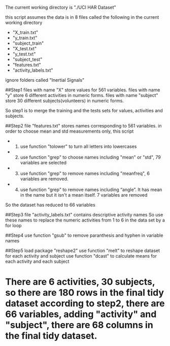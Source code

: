 The current working directory is "./UCI HAR Dataset"

this script assumes the data is in 8 files called the following in the current working directory
* "X_train.txt"
* "y_train.txt" 
* "subject_train"
* "X_test.txt"
* "y_test.txt"
* "subject_test"
* "features.txt"
* "activity_labels.txt"



ignore folders called "Inertial Signals"


##Step1
files with name "X" store values for 561 variables.
files with name "y" store 6 different activities in numeric forms.
files with name "subject" store 30 different subjects(volunteers) in numeric forms.

So step1 is to merge the training and the tests sets for values, activities and subjects. 

##Step2
file "features.txt" stores names corresponding to 561 variables.
in order to choose mean and std measurements only, this script
* 1. use function "tolower" to turn all letters into lowercases
* 2. use function "grep" to choose names including "mean" or "std", 79 variables are selected
* 3. use function "grep" to remove names including "meanfreq", 6 variables are removed.
* 4. use function "grep" to remove names including “angle”. It has mean in the name but it isn't a mean itself. 7 variables are removed

So the dataset has reduced to 66 variables


##Step3
file "activity_labels.txt" contains descriptive activity names
So use these names to replace the numeric activities from 1 to 6 in the data set by a for loop

##Step4
use function "gsub" to remove paranthesis and hyphen in variable names

##Step5
load package "reshape2"
use function "melt" to reshape dataset for each activity and subject
use function "dcast" to calculate means for each activity and each subject

There are 6 activities, 30 subjects, so there are 180 rows in the final tidy dataset
according to step2, there are 66 variables, adding "activity" and "subject", there are 68 columns in the final tidy dataset.
=========
